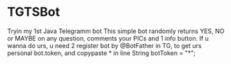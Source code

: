 # TGTSBot
Tryin my 1st Java Telegramm bot
This simple bot randomly returns YES, NO or MAYBE on any question, comments your PICs and 1 info button. If u wanna do urs, u need 2 register bot by @BotFather in TG, to get urs personal bot.token, and copypaste * in line String botToken = "*";
